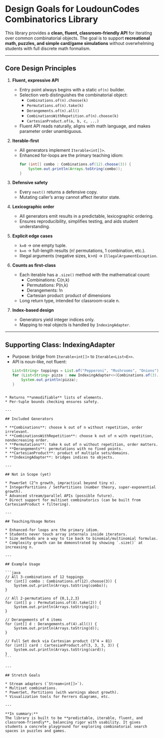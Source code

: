 
# Design Goals for LoudounCodes Combinatorics Library

This library provides a **clean, fluent, classroom-friendly API** for iterating over common combinatorial objects. The goal is to support **recreational math, puzzles, and simple card/game simulations** without overwhelming students with full discrete math formalism.

---

## Core Design Principles

1. **Fluent, expressive API**
   - Entry point always begins with a static `of(n)` builder.
   - Selection verb distinguishes the combinatorial object:
     - `Combinations.of(n).choose(k)`
     - `Permutations.of(n).take(k)`
     - `Derangements.of(n).all()`
     - `CombinationsWithRepetition.of(n).choose(k)`
     - `CartesianProduct.of(a, b, c, ...)`
   - Fluent API reads naturally, aligns with math language, and makes parameter order unambiguous.

2. **Iterable-first**
   - All generators implement `Iterable<int[]>`.
   - Enhanced for-loops are the primary teaching idiom:
     ```java
     for (int[] combo : Combinations.of(12).choose(3)) {
         System.out.println(Arrays.toString(combo));
     }
     ```

3. **Defensive safety**
   - Every `next()` returns a defensive copy.
   - Mutating caller’s array cannot affect iterator state.

4. **Lexicographic order**
   - All generators emit results in a predictable, lexicographic ordering.
   - Ensures reproducibility, simplifies testing, and aids student understanding.

5. **Explicit edge cases**
   - `k=0` → one empty tuple.
   - `k=n` → full-length results (n! permutations, 1 combination, etc.).
   - Illegal arguments (negative sizes, k>n) → `IllegalArgumentException`.

6. **Counts as first-class**
   - Each iterable has a `.size()` method with the mathematical count:
     - Combinations: C(n,k)
     - Permutations: P(n,k)
     - Derangements: !n
     - Cartesian product: product of dimensions
   - Long return type, intended for classroom-scale n.

7. **Index-based design**
   - Generators yield integer indices only.
   - Mapping to real objects is handled by `IndexingAdapter`.

---

## Supporting Class: IndexingAdapter

- Purpose: bridge from `Iterable<int[]>` to `Iterable<List<E>>`.
- API is noun-like, not fluent:
  ```java
  List<String> toppings = List.of("Pepperoni", "Mushrooms", "Onions");
  for (List<String> pizza : new IndexingAdapter<>(Combinations.of(3).choose(2), toppings)) {
      System.out.println(pizza);
  }
````

* Returns **unmodifiable** lists of elements.
* Per-tuple bounds checking ensures safety.

---

## Included Generators

* **Combinations**: choose k out of n without repetition, order irrelevant.
* **CombinationsWithRepetition**: choose k out of n with repetition, nondecreasing order.
* **Permutations**: take k out of n without repetition, order matters.
* **Derangements**: permutations with no fixed points.
* **CartesianProduct**: product of multiple sets/domains.
* **IndexingAdapter**: bridges indices to objects.

---

## Not in Scope (yet)

* PowerSet (2^n growth, impractical beyond tiny n).
* IntegerPartitions / SetPartitions (number theory, super-exponential growth).
* Advanced stream/parallel APIs (possible future).
* Direct support for multiset combinatorics (can be built from CartesianProduct + filtering).

---

## Teaching/Usage Notes

* Enhanced-for loops are the primary idiom.
* Students never touch array internals inside iterators.
* Size methods are a way to tie back to binomial/multinomial formulas.
* Complexity growth can be demonstrated by showing `.size()` at increasing n.

---

## Example Usage

```java
// All 3-combinations of 12 toppings
for (int[] combo : Combinations.of(12).choose(3)) {
    System.out.println(Arrays.toString(combo));
}

// All 2-permutations of {0,1,2,3}
for (int[] p : Permutations.of(4).take(2)) {
    System.out.println(Arrays.toString(p));
}

// Derangements of 4 items
for (int[] d : Derangements.of(4).all()) {
    System.out.println(Arrays.toString(d));
}

// Full Set deck via Cartesian product (3^4 = 81)
for (int[] card : CartesianProduct.of(3, 3, 3, 3)) {
    System.out.println(Arrays.toString(card));
}
```

---

## Stretch Goals

* Stream adapters (`Stream<int[]>`).
* Multiset combinations.
* PowerSet, Partitions (with warnings about growth).
* Visualization tools for Ferrers diagrams, etc.

---

**In summary:**
The library is built to be **predictable, iterable, fluent, and classroom-friendly**, balancing rigor with usability. It gives students a concrete playground for exploring combinatorial search spaces in puzzles and games.

